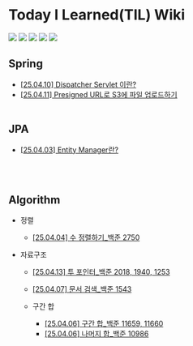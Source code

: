 # Today I Learned(TIL) Wiki
<img src="https://img.shields.io/badge/Git-F05032?style=flat&logo=Git&logoColor=white" /> <img src="https://img.shields.io/badge/Github-181717?style=flat&logo=Github&logoColor=white" /> <img src="https://img.shields.io/badge/Java-007396?style=flat&logo=OpenJDK&logoColor=white"/> <img src="https://img.shields.io/badge/Spring-6DB33F?style=flat&logo=Spring&logoColor=white" /> <img src="https://img.shields.io/badge/Spring Boot-6DB33F?style=flat&logo=Spring Boot&logoColor=white" />



## Spring
- [[25.04.10] Dispatcher Servlet 이란?](https://github.com/rlagnlfo1004/TIL/blob/main/Spring/Dispatcher%20Servlet%20%EC%9D%B4%EB%9E%80%3F.md)
- [[25.04.11] Presigned URL로 S3에 파일 업로드하기](https://github.com/rlagnlfo1004/TIL/blob/main/Spring/Presigned%20URL%EB%A1%9C%20S3%EC%97%90%20%ED%8C%8C%EC%9D%BC%20%EC%97%85%EB%A1%9C%EB%93%9C%ED%95%98%EA%B8%B0.md)
<br></br>
## JPA
  - [[25.04.03] Entity Manager란?](https://github.com/rlagnlfo1004/TIL/blob/main/JPA/EntityManger%EB%9E%80%3F.md)

<br></br>
## Algorithm
- 정렬
  - [[25.04.04] 수 정렬하기_백준 2750](https://github.com/rlagnlfo1004/TIL/blob/main/Algorithm/%EC%A0%95%EB%A0%AC/%EC%88%98%20%EC%A0%95%EB%A0%AC%ED%95%98%EA%B8%B0_%EB%B0%B1%EC%A4%80%202750.md)
  

- 자료구조
  - [[25.04.13] 투 포인터_백준 2018, 1940, 1253](https://github.com/rlagnlfo1004/TIL/blob/main/Algorithm/%EC%9E%90%EB%A3%8C%EA%B5%AC%EC%A1%B0/%ED%88%AC%20%ED%8F%AC%EC%9D%B8%ED%84%B0.md)
  - [[25.04.07] 문서 검색_백준 1543](https://github.com/rlagnlfo1004/TIL/blob/main/Algorithm/%EC%9E%90%EB%A3%8C%EA%B5%AC%EC%A1%B0/%EB%AC%B8%EC%84%9C%20%EA%B2%80%EC%83%89_%EB%B0%B1%EC%A4%80%201543.md)
  
  - 구간 합
    - [[25.04.06] 구간 합_백준 11659, 11660](https://github.com/rlagnlfo1004/TIL/blob/main/Algorithm/%EC%9E%90%EB%A3%8C%EA%B5%AC%EC%A1%B0/%EA%B5%AC%EA%B0%84%20%ED%95%A9/%EA%B5%AC%EA%B0%84%20%ED%95%A9_%EB%B0%B1%EC%A4%80%2011659%2C%2011660.md)
    - [[25.04.06] 나머지 합_백준 10986](https://github.com/rlagnlfo1004/TIL/blob/main/Algorithm/%EC%9E%90%EB%A3%8C%EA%B5%AC%EC%A1%B0/%EA%B5%AC%EA%B0%84%20%ED%95%A9/%EB%82%98%EB%A8%B8%EC%A7%80%20%ED%95%A9_%EB%B0%B1%EC%A4%80%2010986.md)